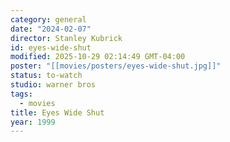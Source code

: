 ```yaml
---
category: general
date: "2024-02-07"
director: Stanley Kubrick
id: eyes-wide-shut
modified: 2025-10-29 02:14:49 GMT-04:00
poster: "[[movies/posters/eyes-wide-shut.jpg]]"
status: to-watch
studio: warner bros
tags:
  - movies
title: Eyes Wide Shut
year: 1999
---
```

